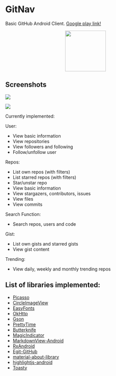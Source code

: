# GitNav

Basic GitHub Android Client. [Google play link!][play]

<div align="center">
	<img src="https://raw.githubusercontent.com/GLodi/GitNav/master/gfx/web_hi_res_512.png" width="128">
</div>

## Screenshots

![](https://raw.githubusercontent.com/GLodi/GitNav/master/gfx/Screenshot1.png)


![](https://raw.githubusercontent.com/GLodi/GitNav/master/gfx/Screenshot2.png)

Currently implemented:

User:
 - View basic information
 - View repositories
 - View followers and following
 - Follow/unfollow user
 
Repos:
 - List own repos (with filters)
 - List starred repos (with filters)
 - Star/unstar repo
 - View basic information
 - View stargazers, contributors, issues
 - View files
 - View commits
 
Search Function:
 - Search repos, users and code

Gist:
 - List own gists and starred gists
 - View gist content
 
Trending:
 - View daily, weekly and monthly trending repos
 
 
## List of libraries implemented:

 - [Picasso][picasso]
 - [CircleImageView][circle]
 - [EasyFonts][easy]
 - [OkHttp][okhttp]
 - [Gson][gson]
 - [PrettyTime][pretty]
 - [Butterknife][butter]
 - [MagicIndicator][magic]
 - [MarkdownView-Android][markdown]
 - [RxAndroid][rxandroid]
 - [Egit-GitHub][egit]
 - [material-about-library][material]
 - [highlightjs-android][highlight]
 - [Toasty][toasty]

[picasso]: http://square.github.io/picasso/
[circle]: https://github.com/hdodenhof/CircleImageView
[easy]: https://github.com/vsvankhede/EasyFonts
[okhttp]: http://square.github.io/okhttp/
[gson]: https://github.com/google/gson
[pretty]: http://www.ocpsoft.org/prettytime/
[butter]: http://jakewharton.github.io/butterknife/
[magic]: https://github.com/hackware1993/MagicIndicator
[markdown]: https://github.com/mukeshsolanki/MarkdownView-Android
[rxandroid]: https://github.com/ReactiveX/RxAndroid
[egit]: https://github.com/eclipse/egit-github
[material]: https://github.com/daniel-stoneuk/material-about-library
[highlight]: https://github.com/PDDStudio/highlightjs-android
[toasty]: https://github.com/GrenderG/Toasty
[play]: https://play.google.com/store/apps/details?id=giuliolodi.gitnav

